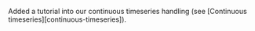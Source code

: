 Added a tutorial into our continuous timeseries handling (see [Continuous timeseries][continuous-timeseries]).
